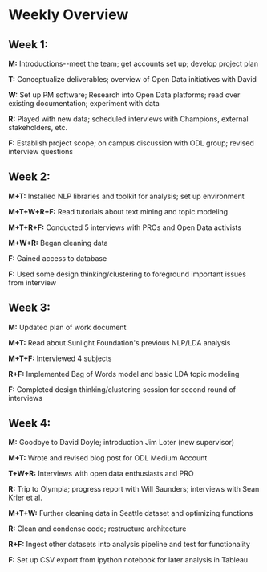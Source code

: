 # Weekly Overview

## Week 1:

**M:** Introductions--meet the team; get accounts set up; develop project plan

**T:** Conceptualize deliverables; overview of Open Data initiatives with David

**W:** Set up PM software; Research into Open Data platforms; read over existing documentation; experiment with data

**R:** Played with new data; scheduled interviews with Champions, external stakeholders, etc.

**F:** Establish project scope; on campus discussion with ODL group; revised interview questions

## Week 2:

**M+T:** Installed NLP libraries and toolkit for analysis; set up environment

**M+T+W+R+F:** Read tutorials about text mining and topic modeling

**M+T+R+F:** Conducted 5 interviews with PROs and Open Data activists

**M+W+R:** Began cleaning data

**F:** Gained access to database

**F:** Used some design thinking/clustering to foreground important issues from interview

## Week 3:

**M:** Updated plan of work document

**M+T:** Read about Sunlight Foundation's previous NLP/LDA analysis

**M+T+F:** Interviewed 4 subjects

**R+F:** Implemented Bag of Words model and basic LDA topic modeling

**F:** Completed design thinking/clustering session for second round of interviews

## Week 4:

**M:** Goodbye to David Doyle; introduction Jim Loter (new supervisor)

**M+T:** Wrote and revised blog post for ODL Medium Account

**T+W+R:** Interviews with open data enthusiasts and PRO

**R:** Trip to Olympia; progress report with Will Saunders; interviews with Sean Krier et al.

**M+T+W:** Further cleaning data in Seattle dataset and optimizing functions

**R:** Clean and condense code; restructure architecture

**R+F:** Ingest other datasets into analysis pipeline and test for functionality

**F:** Set up CSV export from ipython notebook for later analysis in Tableau
